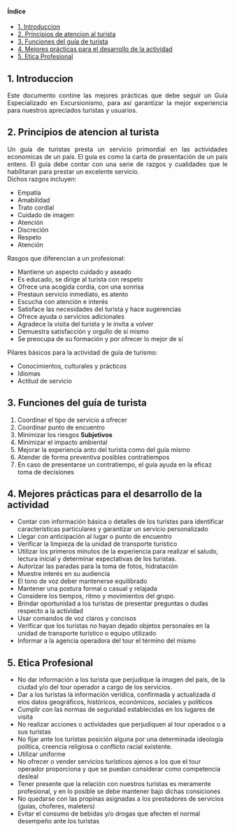 #### Índice
- [1. Introduccion](#1-introduccion)
- [2. Principios de atencion al turista](#2-principios-de-atencion-al-turista)
- [3. Funciones del guía de turista](#3-funciones-del-guía-de-turista)
- [4. Mejores prácticas para el desarrollo de la actividad](#4-mejores-prácticas-para-el-desarrollo-de-la-actividad)
- [5. Etica Profesional](#5-etica-profesional)

## 1. Introduccion
<div style="text-align: justify">
Este documento contine las mejores prácticas que debe seguir un Guía Especializado en Excursionismo, para así garantizar la mejor experiencia para nuestros apreciados turistas y usuarios.
</div>


## 2. Principios de atencion al turista

<div style="text-align: justify">
Un guía de turistas presta un servicio primordial en las actividades economicas de un país. El guía es como la carta de presentación de un país entero. El guía debe contar con una serie de razgos y cualidades que le habilitaran para prestar un excelente servicio.
</div> 
Dichos razgos incluyen:

- Empatía
- Amabilidad
- Trato cordial
- Cuidado de imagen
- Atención
- Discreción
- Respeto
- Atención

Rasgos que diferencian a un profesional:
- Mantiene un aspecto cuidado y aseado
- Es educado, se dirige al turista con respeto
- Ofrece una acogida cordia, con una sonrisa
- Prestaun servicio inmediato, es atento 
- Escucha con atención e interés
- Satisface las necesidades del turista y hace sugerencias
- Ofrece ayuda o servicios adicionales
- Agradece la visita del turista y le invita a volver
- Demuestra satisfacción y orgullo de sí mismo
- Se preocupa de su formación y por ofrecer lo mejor de sí

Pilares básicos para la actividad de guía de turismo:
- Conocimientos, culturales y prácticos
- Idiomas
- Actitud de servicio

## 3. Funciones del guía de turista
1. Coordinar el tipo de servicio a ofrecer
2. Coordinar punto de encuentro
3. Minimizar los riesgos **Subjetivos**
4. Minimizar el impacto ambiental
5. Mejorar la experiencia anto del turista como del guía mismo
6. Atender de forma preventiva posibles contratiempos
7. En caso de presentarse un contratiempo, el guía ayuda en la eficaz toma de decisiones

## 4. Mejores prácticas para el desarrollo de la actividad
- Contar con información básica o detalles de los turístas para identificar características particulares y garantizar un servicio personalizado
- Llegar con anticipación al lugar o punto de encuentro
- Verificar la limpieza de la unidad de transporte turístico
- Utilizar los primeros minutos de la experiencia para realizar el saludo, lectura inicial y determinar expectativas de los turistas.
- Autorizar las paradas para la toma de fotos, hidratación 
- Muestre interés en su audiencia
- El tono de voz deber mantenerse equilibrado
- Mantener una postura formal o casual y relajada
- Considere los tiempos, ritmo y movimientos del grupo.
- Brindar oportunidad a los turistas de presentar preguntas o dudas respecto a la actividad
- Usar comandos de voz claros y concisos
- Verificar que los turistas no hayan dejado objetos personales en la unidad de transporte turístico o equipo utilizado
- Informar a la agencia operadora del tour el término del mismo

## 5. Etica Profesional
- No dar información a los turista que perjudique la imagen del país, de la ciudad y/o del tour operador a cargo de los servicios.
- Dar a los turistas la información verídica, confirmada y actualizada d elos datos geográficos, históricos, económicos, sociales y políticos
- Cumplir con las normas de seguridad establecidas en los lugares de visita
- No realizar acciones o actividades que perjudiquen al tour operados o a sus turistas
- No fijar ante los turistas posición alguna por una determinada ideología política, creencia religiosa o conflicto racial existente.
- Utilizar uniforme
- No ofrecer o vender servicios turísticos ajenos a los que el tour operador proporciona y que se puedan considerar como competencia desleal
- Tener presente que la relación con nuestros turistas es meramente profesional, y en lo posible se debe mantener bajo dichas consiciones
- No quedarse con las propinas asignadas a los prestadores de servicios (guías, choferes, maleters)
- Evitar el consumo de bebidas y/o drogas que afecten el normal desempeño ante los turistas